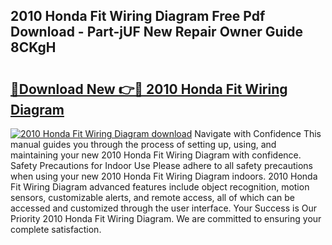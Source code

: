 ## 2010 Honda Fit Wiring Diagram Free Pdf Download - Part-jUF New Repair Owner Guide 8CKgH

# <h2><a href="http://dfl0ac.blite.top/?on=2010+Honda+Fit+Wiring+Diagram">🔗Download New 👉🔴 2010 Honda Fit Wiring Diagram</a></h2>

[![2010 Honda Fit Wiring Diagram download](https://i.imgur.com/lujVjoI.png)](http://dfl0ac.blite.top/?on=2010+Honda+Fit+Wiring+Diagram)
Navigate with Confidence This manual guides you through the process of setting up, using, and maintaining your new 2010 Honda Fit Wiring Diagram with confidence. Safety Precautions for Indoor Use Please adhere to all safety precautions when using your new 2010 Honda Fit Wiring Diagram indoors. 2010 Honda Fit Wiring Diagram advanced features include object recognition, motion sensors, customizable alerts, and remote access, all of which can be accessed and customized through the user interface. Your Success is Our Priority 2010 Honda Fit Wiring Diagram. We are committed to ensuring your complete satisfaction.
